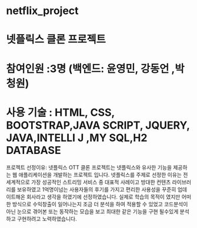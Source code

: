 # netflix_project

# 넷플릭스 클론 프로젝트 
# 참여인원 :3명 (백엔드: 윤영민, 강동언 ,박청원)
# 사용 기술 : HTML, CSS, BOOTSTRAP,JAVA SCRIPT, JQUERY, JAVA,INTELLI J ,MY SQL,H2 DATABASE

프로젝트 선정이유:
넷플릭스 OTT 클론 프로젝트는 넷플릭스와 유사한 기능을 제공하는 웹 애플리케이션을 개발하는 프로젝트 입니다. 
넷플릭스를 주제로 선정한 이유는 전세계적으로 가장 성공적인 스트리밍 서비스 중 대표적 사례이고 방대한 컨텐츠 라이브러리를 보유하였고 1억명이넘는 사용자들의 후기를 가지고 편리한 사용성을 꾸준히 업데이트해온 회사라고 생각을 하였기에 선정하였습니다.
실제로 학습의 목적이 였지만 어떠한 방식으로 수익창출이 일어나는지 조금 더 분석을 하여 적용할 수 있었고 코드분석이 아닌 눈으로 겪어본 또는 동작하는 모습을 보고 최대한 같은 기능을 구현 될수있게 분석하고 구현하려고 노력하였습니다.

